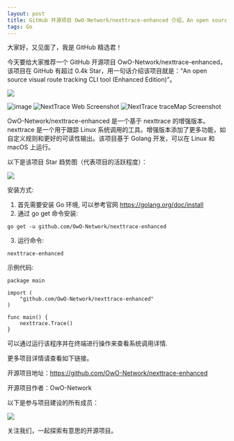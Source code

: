 ```yaml
---
layout: post
title: GitHub 开源项目 OwO-Network/nexttrace-enhanced 介绍，An open source visual route tracking CLI tool (Enhanced Edition)
tags: Go
---
```


大家好，又见面了，我是 GitHub 精选君！

今天要给大家推荐一个 GitHub 开源项目 OwO-Network/nexttrace-enhanced，该项目在 GitHub 有超过 0.4k Star，用一句话介绍该项目就是：“An open source visual route tracking CLI tool (Enhanced Edition)”。

![](https://raw.githubusercontent.com/OwO-Network/nexttrace-enhanced/master/asset/logo.png)

![image](https://user-images.githubusercontent.com/13616352/186600128-5985e713-502b-4382-b6cf-cc279904e31b.png)
![NextTrace Web Screenshot](https://raw.githubusercontent.com/OwO-Network/nexttrace-enhanced/master/asset/screenshot-web.png)
![NextTrace traceMap Screenshot](https://raw.githubusercontent.com/OwO-Network/nexttrace-enhanced/master/asset/screenshot-traceMap.png)

OwO-Network/nexttrace-enhanced 是一个基于 nexttrace 的增强版本。nexttrace 是一个用于跟踪 Linux 系统调用的工具。增强版本添加了更多功能，如自定义规则和更好的可读性输出。该项目基于 Golang 开发，可以在 Linux 和 macOS 上运行。


以下是该项目 Star 趋势图（代表项目的活跃程度）：

![](https://api.star-history.com/svg?repos=OwO-Network/nexttrace-enhanced&type=Timeline)

安装方式:

1. 首先需要安装 Go 环境, 可以参考官网 https://golang.org/doc/install
2. 通过 go get 命令安装: 

```
go get -u github.com/OwO-Network/nexttrace-enhanced
```

3. 运行命令:

```
nexttrace-enhanced
```

示例代码:

```
package main

import (
    "github.com/OwO-Network/nexttrace-enhanced"
)

func main() {
    nexttrace.Trace()
}
```

可以通过运行该程序并在终端进行操作来查看系统调用详情.


更多项目详情请查看如下链接。

开源项目地址：https://github.com/OwO-Network/nexttrace-enhanced 

开源项目作者：OwO-Network

以下是参与项目建设的所有成员：

![](https://contrib.rocks/image?repo=OwO-Network/nexttrace-enhanced)



关注我们，一起探索有意思的开源项目。
